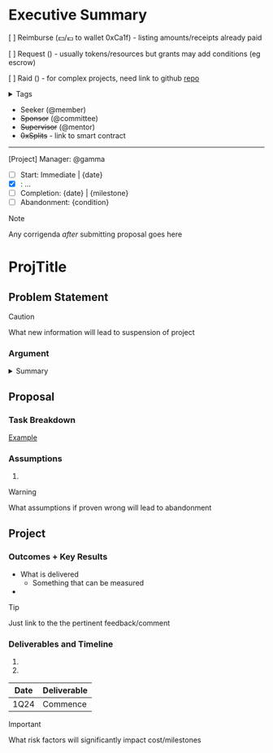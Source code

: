 # Executive Summary
<!-- as per gitbook [page](https://gitbook.lexdao.net/untitled/grants-committee-charter/grant-proposals) -->

<!-- these are not necessarily exclusive -->
[ ] Reimburse (💵/💶 to wallet 0xCa1f) - listing amounts/receipts already paid

[ ] Request () - usually tokens/resources but grants may add conditions (eg escrow)

[ ] Raid () - for complex projects, need link to github [repo](https://github.com/orgs/lexDAO/projects?query=is%3Aopen)
<!-- for non-raids you can ignore the details and just have summary lines -->

<details>
<summary>Tags</summary>
Details
</details>

- Seeker (@member)
- ~~Sponsor~~ (@committee)
- ~~Supervisor~~ (@mentor)
- ~~0xSplits~~ - link to smart contract
<!-- remove the ~~ if any of the options apply, supervisor for (l)externs -->

----
[Project] Manager: @gamma

- [ ] Start: Immediate | {date}
- [x] <TBC>: ...
- [ ] Completion: {date} | {milestone}
- [ ] Abandonment: {condition}

> [!NOTE]
> Any corrigenda _after_ submitting proposal goes here 

# ProjTitle

## Problem Statement

> [!CAUTION]
> What new information will lead to suspension of project

### Argument
<details>
<summary>Summary</summary>
Details
</details>

## Proposal

### Task Breakdown
<!-- Graphic form is easier to grok, details in github project-->
[Example](https://docs.github.com/en/get-started/writing-on-github/working-with-advanced-formatting/creating-diagrams)

### Assumptions
1.

> [!WARNING]
> What assumptions if proven wrong will lead to abandonment

## Project
### Outcomes + Key Results 

+ What is delivered
  + Something that can be measured
+   

> [!TIP]
> Just link to the the pertinent feedback/comment

### Deliverables and Timeline

1. 
2.

| Date | Deliverable |
| ---- | ----------- |
| 1Q24 | Commence    |

> [!IMPORTANT]
> What risk factors will significantly impact cost/milestones
